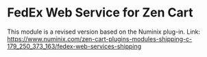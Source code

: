 # FedEx Web Service for Zen Cart
This module is a revised version based on the Numinix plug-in. Link: https://www.numinix.com/zen-cart-plugins-modules-shipping-c-179_250_373_163/fedex-web-services-shipping

